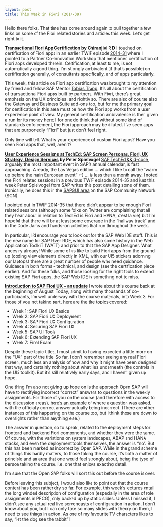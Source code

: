 ```yaml
---
layout: post
title: This Week in Fiori (2014-39)
---
```



Hello there folks. That time has come around again to pull together a few links on some of the Fiori related stories and articles this week. Let’s get right to it.

**[Transactional Fiori App Certification](http://scn.sap.com/docs/DOC-57831) by Chiranjivi R D**
I touched on certification of Fiori apps in an earlier TWIF episode [2014-31](/blog/posts/2014/08/01/this-week-in-fiori-2014-31/) where I pointed to a Partner Co-Innovation Workshop that mentioned certification of Fiori apps developed therein. Certification, at least to me, is not automatically a good thing. I’m strongly ambivalent (if that’s possible) on certification generally, of consultants specifically, and of apps particularly.

This week, this article on Fiori app certification was brought to my attention by friend and fellow SAP Mentor [Tobias Trapp](http://twitter.com/ttrapp). It’s all about the certification of transactional Fiori apps built by partners. With Fiori, there’s great emphasis on the UX principles, and rightly so. There are also of course also the Gateway and Business Suite add-ons too, but for me the primary goal for certification in this area must be how the Fiori app works from a user experience point of view. My general certification ambivalence is then given a run for its money here; I for one do think that without some kind of standards enforcement, the Fiori approach may be diluted. I’ve seen apps that are purportedly “Fiori” but just don’t feel right.

Only time will tell. What is your experience of custom Fiori apps? Have you seen Fiori apps that, well, aren’t?

**[User Experience Sessions at TechEd: SAP Screen Personas, Fiori, UX Strategy, Design Services](http://scn.sap.com/community/gui/blog/2014/09/25/user-experience-sessions-at-teched-sap-screen-personas-fiori-ux-strategy-design-services) by Peter Spielvogel**
[SAP TechEd && d-code](http://www.sapdcode.com/), arguably the most important event in SAP’s annual calendar, is fast approaching. Already, the Las Vegas edition … which I like to call the “warm up before the main European event” :-) … is less than a month away. I noted the Fiori related sessions in a previous TWIF episode [2014-35](/blog/posts/2014/08/31/this-week-in-fiori-2014-35/) and just this week Peter Spielvogel from SAP writes this post detailing some of them. Ironically, he does this in the [SAPGUI area](http://scn.sap.com/community/gui/blog) on the SAP Community Network (SCN).

I pointed out in TWIF 2014-35 that there didn’t appear to be enough Fiori related sessions (although some folks on Twitter are complaining that all they hear about in relation to TechEd is Fiori and HANA, c’est la vie) but I’m hopeful that there will be at least some coverage in the “hallway track” and in the Code Jams and hands-on activities that run throughout the week.

In particular, I’d encourage you to look out for the SAP Web IDE stuff. This is the new name for SAP River RDE, which has also some history in the Web Application ToolkiT (WATT) and prior to that the SAP App Designer. What ancestry already! While some of us like to build Fiori apps from the ground up (coding view elements directly in XML, with our UI5 stickers adorning our laptops) there are a great number of people who need guidance. Guidance in both forms – technical, and design (see the certification piece earlier). And for these folks, and those looking for the right tools to extend existing SAP Fiori apps, the SAP Web IDE is something not to miss.

[**Introduction to SAP Fiori UX – an update**](https://open.sap.com/courses/fiori1)
I wrote about this course back at the beginning of August. Today, along with many thousands of co-participants, I’m well underway with the course materials, into Week 3. For those of you not taking part, here are the the topics covered:

- Week 1: SAP Fiori UX Basics
- Week 2: SAP Fiori UX Deployment
- Week 3: SAP Fiori UX Configuration
- Week 4: Securing SAP Fiori UX
- Week 5: SAP UI Tools
- Week 6: Extending SAP Fiori UX
- Week 7: Final Exam

Despite these topic titles, I must admit to having expected a little more on the “UX” part of the title. So far, I don’t remember seeing any real Fiori screen, much less an analysis of how and why it might have been designed that way, and certainly nothing about what lies underneath (the controls in the UI5 toolkit). But it’s still relatively early days, and I haven’t given up hope.

One thing I’m also not giving up hope on is the approach Open SAP will have to rectifying incorrect “correct” answers to questions in the weekly assignments. For those of you on the course (and therefore with access to the discussion areas), [here’s an example](https://open.sap.com/courses/fiori1/question/9e254a98-c309-40f2-b0ae-f1dbec2e0874) of where a question was asked, with the officially correct answer actually being incorrect. (There are other instances of this happening on the course too, but I think those are down to oversights rather than anything else.)

The answer in question, so to speak, related to the deployment steps for frontend and backend Fiori components, and whether they were the same. Of course, with the variations on system landscapes, ABAP and HANA stacks, and even the deployment tools themselves, the answer is “no”. But this has been marked as incorrect by Open SAP. While in the grand scheme of things this hardly matters, to those taking the course, it’s both a matter of principle and an area that one would feel strongly about, being the type of person taking the course, i.e. one that enjoys exacting detail.

I’m sure that the Open SAP folks will sort this out before the course is over.

Before leaving this subject, I would also like to point out that the course content has been rather dry so far. For example, this week’s lectures entail the long winded description of configuration (especially in the area of role assignments in PFCG), only backed up by static slides. Unless I missed it, I didn’t see any actual real live screencasts of configuration in action. I don’t know about you, but I can only take so many slides with theory on them, I need to see things in action. As one of my favourite TV characters likes to say, “let the dog see the rabbit”!



